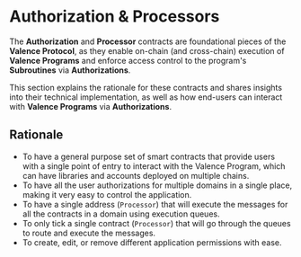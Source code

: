 # Authorization & Processors

The **Authorization** and **Processor** contracts are foundational pieces of the **Valence Protocol**, as they enable on-chain (and cross-chain) execution of **Valence Programs** and enforce access control to the program's **Subroutines** via **Authorizations**.

This section explains the rationale for these contracts and shares insights into their technical implementation, as well as how end-users can interact with **Valence Programs** via **Authorizations**.

## Rationale

- To have a general purpose set of smart contracts that provide users with a single point of entry to interact with the Valence Program, which can have libraries and accounts deployed on multiple chains.
- To have all the user authorizations for multiple domains in a single place, making it very easy to control the application.
- To have a single address (`Processor`) that will execute the messages for all the contracts in a domain using execution queues.
- To only tick a single contract (`Processor`) that will go through the queues to route and execute the messages.
- To create, edit, or remove different application permissions with ease.
